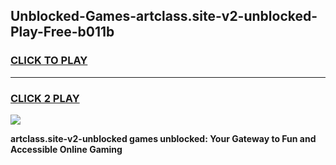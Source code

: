 
## Unblocked-Games-artclass.site-v2-unblocked-Play-Free-b011b
<h3>
<a href="https://premium76.site?title=artclass.site-v2-unblocked&ref=20M">CLICK TO PLAY</a></h3>
<hr>

<h3>
<a href="https://premium76.site?title=artclass.site-v2-unblocked&ref=20M">CLICK 2 PLAY</a>
  
</h3>

<a href="https://premium76.site?title=artclass.site-v2-unblocked&ref=19M"><img src="https://clearcache.store/games.png"></a>


**artclass.site-v2-unblocked games unblocked: Your Gateway to Fun and Accessible Online Gaming**
